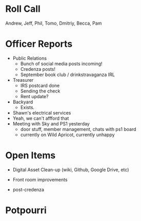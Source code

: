 Roll Call
=========
Andrew, Jeff, Phil, Tomo, Dmitriy, Becca, Pam
  
Officer Reports
===============
- Public Relations  
  - Bunch of social media posts incoming!
  - Credenza posts!
  - September book club / drinkstravaganza IRL
- Treasurer
  - IRS postcard done
  - Sending the check
  - Rent update?
- Backyard
  - Exists.
- Shawn's electrical services
 - Yeah, we can't affford that
- Meeting with Sky and PS1 yesterday 
  - door stuff, member management, chats with ps1 board
  - currently on Wild Apricot, currently unhappy
  
  
Open Items
==========
- Digital Asset Clean-up (wiki, Github, Google Drive, etc)

- Front room improvements
 - post-credenza

Potpourri
=========
